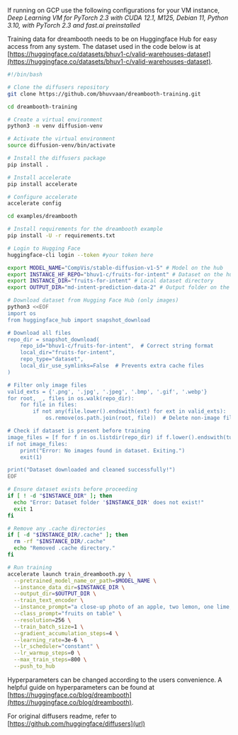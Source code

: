 
If running on GCP use the following configurations for your VM instance, _Deep Learning VM for PyTorch 2.3 with CUDA 12.1, M125, Debian 11, Python 3.10, with PyTorch 2.3 and fast.ai preinstalled_

Training data for dreambooth needs to be on Huggingface Hub for easy access from any system. The dataset used in the code below is at [https://huggingface.co/datasets/bhuv1-c/valid-warehouses-dataset](https://huggingface.co/datasets/bhuv1-c/valid-warehouses-dataset).

```bash
#!/bin/bash

# Clone the diffusers repository
git clone https://github.com/bhuvvaan/dreambooth-training.git

cd dreambooth-training

# Create a virtual environment
python3 -m venv diffusion-venv

# Activate the virtual environment
source diffusion-venv/bin/activate

# Install the diffusers package
pip install .

# Install accelerate
pip install accelerate

# Configure accelerate
accelerate config

cd examples/dreambooth

# Install requirements for the dreambooth example
pip install -U -r requirements.txt

# Login to Hugging Face
huggingface-cli login --token #your token here

export MODEL_NAME="CompVis/stable-diffusion-v1-5" # Model on the hub
export INSTANCE_HF_REPO="bhuv1-c/fruits-for-intent" # Dataset on the hub
export INSTANCE_DIR="fruits-for-intent" # Local dataset directory
export OUTPUT_DIR="md-intent-prediction-data-2" # Output folder on the hub

# Download dataset from Hugging Face Hub (only images)
python3 <<EOF
import os
from huggingface_hub import snapshot_download

# Download all files
repo_dir = snapshot_download(
    repo_id="bhuv1-c/fruits-for-intent",  # Correct string format
    local_dir="fruits-for-intent",
    repo_type="dataset",
    local_dir_use_symlinks=False  # Prevents extra cache files
)

# Filter only image files
valid_exts = {'.png', '.jpg', '.jpeg', '.bmp', '.gif', '.webp'}
for root, _, files in os.walk(repo_dir):
    for file in files:
        if not any(file.lower().endswith(ext) for ext in valid_exts):
            os.remove(os.path.join(root, file))  # Delete non-image files

# Check if dataset is present before training
image_files = [f for f in os.listdir(repo_dir) if f.lower().endswith(tuple(valid_exts))]
if not image_files:
    print("Error: No images found in dataset. Exiting.")
    exit(1)

print("Dataset downloaded and cleaned successfully!")
EOF

# Ensure dataset exists before proceeding
if [ ! -d "$INSTANCE_DIR" ]; then
  echo "Error: Dataset folder '$INSTANCE_DIR' does not exist!"
  exit 1
fi

# Remove any .cache directories
if [ -d "$INSTANCE_DIR/.cache" ]; then
  rm -rf "$INSTANCE_DIR/.cache"
  echo "Removed .cache directory."
fi

# Run training
accelerate launch train_dreambooth.py \
  --pretrained_model_name_or_path=$MODEL_NAME \
  --instance_data_dir=$INSTANCE_DIR \
  --output_dir=$OUTPUT_DIR \
  --train_text_encoder \
  --instance_prompt="a close-up photo of an apple, two lemon, one lime, one onion, three oranges and pear on a rustic wooden table"\
  --class_prompt="fruits on table" \
  --resolution=256 \
  --train_batch_size=1 \
  --gradient_accumulation_steps=4 \
  --learning_rate=3e-6 \
  --lr_scheduler="constant" \
  --lr_warmup_steps=0 \
  --max_train_steps=800 \
  --push_to_hub

```

Hyperparameters can be changed according to the users convenience. A helpful guide on hyperparameters can be found at [https://huggingface.co/blog/dreambooth](https://huggingface.co/blog/dreambooth).

For original diffusers readme, refer to [https://github.com/huggingface/diffusers](url)

